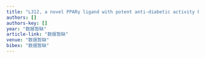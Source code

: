 ```yaml
---
title: "L312, a novel PPARγ ligand with potent anti-diabetic activity by selective regulation"
authors: []
authors-key: []
year: "数据暂缺"
article-link: "数据暂缺"
venue: "数据暂缺"
bibex: "数据暂缺"
---
```

